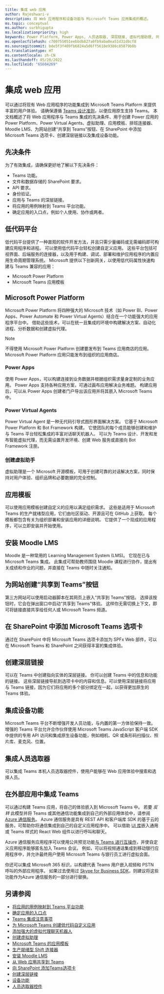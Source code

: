```yaml
---
title: 集成 web 应用
author: Rajeshwari-v
description: 将 Web 应用程序和设备功能与 Microsoft Teams 应用集成的概述。
ms.topic: conceptual
ms.author: surbhigupta
ms.localizationpriority: high
keywords: Power Platform, Power Apps, 人员选取器, 深层链接, 虚拟代理助理, 共享到 Teams
ms.openlocfilehash: c700755051eebbdb827a0fb9aba0ea51d31dbcf8
ms.sourcegitcommit: bde5f3f409fb6824a5d6ff5618e9386c85879b8b
ms.translationtype: HT
ms.contentlocale: zh-CN
ms.lasthandoff: 05/20/2022
ms.locfileid: "65604269"
---
```

# <a name="integrate-web-apps"></a>集成 web 应用

可以通过将现有 Web 应用程序的功能集成到 Microsoft Teams Platform 来提供丰富的用户体验。 请确保遵循 [Teams 设计准则](~/concepts/design/understand-use-cases.md)，以便应用原生支持 Teams。
本文档概述了将 Web 应用程序与 Teams 集成的先决条件、用于创建 Power 应用的 Power Platform、Power Virtual Agents、虚拟助理、应用模板、排班连接器、Moodle LMS、为网站创建“共享到 Teams”按钮、在 SharePoint 中添加 Microsoft Teams 选项卡、创建深层链接以及集成设备功能。

## <a name="prerequisites"></a>先决条件

为了有效集成，请确保更好地了解以下先决条件：

* Teams 功能。
* 文件和数据存储的 SharePoint 要求。
* API 要求。
* 身份验证。
* 应用与 Teams 的深层链接。
* 将应用的用例映射到 Teams 平台功能。
* 确定应用的入口点，例如个人使用、协作或两者。

## <a name="low-code-platforms"></a>低代码平台

低代码平台提供了一种直观的软件开发方法，并且只需少量编码或无需编码即可构建应用程序和进程。 可以使用低代码平台轻松创建自定义应用。 这些平台包括可视界面、后端服务的连接器，以及用于构建、调试、部署和维护应用程序的内置应用生命周期管理系统。 Microsoft 提供以下创新网关，以使用低代码属性快速构建与 Teams 兼容的应用：

* Microsoft Power Platform
* Microsoft Teams 应用模板

## <a name="microsoft-power-platform"></a>Microsoft Power Platform

Microsoft Power Platform 将四种强大的 Microsoft 技术（如 Power BI、Power Apps、Power Automate 和 Power Virtual Agents）结合在一个功能强大的应用程序平台中。 借助这些技术，可以在统一且集成的环境中构建解决方案、自动化进程、分析数据和创建虚拟代理。

>[!NOTE]
>不得使用 Microsoft Power Platform 创建要发布到 Teams 应用商店的应用。 Microsoft Power Platform 应用只能发布到组织的应用商店。

### <a name="power-apps"></a>Power Apps

使用 Power Apps，可以构建连接到业务数据并根据组织需求量身定制的业务应用。 Power Apps 支持各种应用方案，可通过画布应用解决业务难题。 构建应用后，可以从 Power Apps 创建者门户导出该应用并将其嵌入 Microsoft Teams 中。

### <a name="power-virtual-agents"></a>Power Virtual Agents

Power Virtual Agent 是一种无代码引导式图形界面解决方案。 它基于 Microsoft Power Platform 和 Bot Framework 构建。 它使团队的每个成员能够创建和维护与 Teams 平台轻松集成的丰富对话聊天机器人。 可以为 Teams 设计、开发和发布智能虚拟代理，而无需设置开发环境、创建 Web 服务或直接向 Bot Framework 注册。

### <a name="create-virtual-assistant"></a>创建虚拟助手

虚拟助理是一个 Microsoft 开源模板，可用于创建可靠的对话解决方案，同时保持对用户体验、组织品牌和必要数据的完全控制。

## <a name="app-templates"></a>应用模板

可以使用应用模板创建自定义的应用以满足组织需求。 这些是适用于 Microsoft Teams 的生产就绪型应用，它们由社区驱动、开源且可在 GitHub 上获取。 每个模板都包含有关为组织部署和安装应用的详细说明。 它提供了一个现成的应用程序，可以立即安装并开始使用。

## <a name="install-moodle-lms"></a>安装 Moodle LMS

Moodle 是一种常用的 Learning Management System (LMS)。 它现在已与 Microsoft Teams 集成。 此集成可帮助教师围绕 Moodle 课程进行协作，提出有关成绩和作业的问题，并直接在 Teams 中随时关注通知。

## <a name="create-a-share-to-teams-button-for-your-website"></a>为网站创建“共享到 Teams”按钮

第三方网站可以使用启动器脚本在其网页上嵌入“共享到 Teams”按钮。 选择该按钮时，它会在弹出窗口中启动“共享到 Teams”体验。 这样你无需切换上下文，即可将链接直接共享给任何人或 Microsoft Teams 频道。

## <a name="add-a-microsoft-teams-tab-in-sharepoint"></a>在 SharePoint 中添加 Microsoft Teams 选项卡

通过在 SharePoint 中将 Microsoft Teams 选项卡添加为 SPFx Web 部件，可以在 Microsoft Teams 和 SharePoint 之间获得丰富的集成体验。

## <a name="create-deep-link"></a>创建深层链接

可以在 Teams 中创建指向实体的深层链接。 你可以创建 Teams 中的信息和功能的链接。 这些深层链接导航到选项卡中的内容和信息。可以使用深层链接将应用与 Teams 链接，因为它们将应用的多个部分绑定在一起，以获得更加原生的 Teams 体验。

## <a name="integrate-device-capabilities"></a>集成设备功能

Microsoft Teams 平台不断增强开发人员功能，与内置的第一方体验保持一致。增强的 Teams 平台允许合作伙伴使用 Microsoft Teams JavaScript 客户端 SDK 中提供的专用 API 访问和集成原生设备功能，例如相机、QR 或条形码扫描仪、照片库、麦克风、位置。

## <a name="integrate-people-picker"></a>集成人员选取器

可以集成 Teams 本机人员选取器控件，使用户能够在 Web 应用体验中搜索和选择人员。

## <a name="integrate-teams-in-your-external-app"></a>在外部应用中集成 Teams

可以通过构建 Teams 应用，将自己的体验嵌入到 Microsoft Teams 中。 若要 *反转* 此模型并将 Teams 或其他通信功能集成到自己的外部应用体验中，请参阅 [Azure 通信服务](/azure/communication-services/overview)。 Azure 通信服务是具有 REST API 和客户端库 SDK 的基于云的服务，可帮助你将通信集成到自己的自定义应用程序中。 可以借助 [UI 库](https://azure.github.io/communication-ui-library/)嵌入通用或 Teams 样式的 React Web 组件以进行呼叫和聊天。

Azure 通信服务应用程序可以使用公共预览功能[与 Teams 进行互操作](/azure/communication-services/concepts/teams-interop)，并使自定义应用程序能够匿名加入 Teams 会议。 例如，可以将视频通话集成到移动银行应用程序中，并允许最终用户使用 Microsoft Teams 与银行员工进行虚拟会面。

你还可以集成 Microsoft 365 标识，以构建代表 Teams 用户嵌入视频和 PSTN 呼叫的外部应用程序。 如果过去使用过 [Skype for Business SDK](/skype-sdk/appsdk/skypeappsdk)，则建议将这些功能作为Azure 通信服务的一部分进行替换。

## <a name="see-also"></a>另请参阅

* [将应用的用例映射到 Teams 平台功能](~/concepts/design/map-use-cases.md)
* [确定应用的入口点](~/concepts/extensibility-points.md)
* [Teams 集成注意事项](~/samples/integrating-web-apps.md)
* [为 Microsoft Teams 创建低代码自定义应用](~/samples/teams-low-code-solutions.md)
* [添加强大的虚拟代理聊天机器人](~/bots/how-to/add-power-virtual-agents-bot-to-teams.md)
* [创建虚拟助理](~/samples/virtual-assistant.md)
* [Microsoft Teams 的应用模板](~/samples/app-templates.md)
* [生产就绪型 Shift 连接器](~/samples/shifts-wfm-connectors.md)
* [安装 Moodle LMS](~/resources/moodleinstructions.md)
* [从 Web 应用共享到 Teams](~/concepts/build-and-test/share-to-teams-from-web-apps.md)
* [向 SharePoint 添加Teams选项卡](~/tabs/how-to/tabs-in-sharepoint.md)
* [创建深层链接](~/concepts/build-and-test/deep-links.md)
* [设备功能](~/concepts/device-capabilities/device-capabilities-overview.md)
* [人员选取器控件](~/concepts/device-capabilities/people-picker-capability.md)
